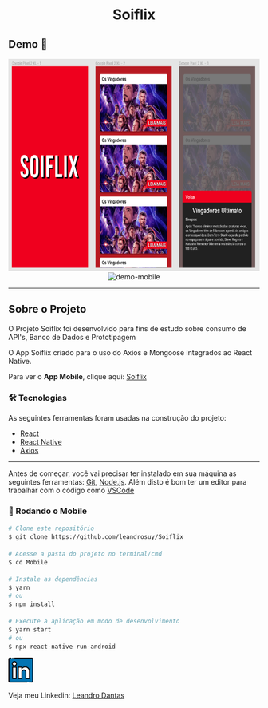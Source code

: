 <h1 style="text-align: center; font-weight: bold;">Soiflix</h1>

## Demo 📸

<div align="center" >
  <img src="./github/inicio.png" alt="demo-mobile" height="425">
   <img src="./github/funcionamento.gif" alt="demo-mobile" height="425">
</div>

---

## Sobre o Projeto

O Projeto Soiflix foi desenvolvido para fins de estudo sobre consumo de API's, Banco de Dados e Prototipagem

O App Soiflix criado para o uso do Axios e Mongoose integrados ao React Native.

Para ver o **App Mobile**, clique aqui: [Soiflix](https://github.com/leandrosuy/Soiflix)

### 🛠 Tecnologias

As seguintes ferramentas foram usadas na construção do projeto:

- [React](https://pt-br.reactjs.org/)
- [React Native](https://reactnative.dev/)
- [Axios](https://github.com/axios/axios)

---

Antes de começar, você vai precisar ter instalado em sua máquina as seguintes ferramentas:
[Git](https://git-scm.com), [Node.js](https://nodejs.org/en/).
Além disto é bom ter um editor para trabalhar com o código como [VSCode](https://code.visualstudio.com/)

### 🎲 Rodando o Mobile

```bash
# Clone este repositório
$ git clone https://github.com/leandrosuy/Soiflix

# Acesse a pasta do projeto no terminal/cmd
$ cd Mobile

# Instale as dependências
$ yarn
# ou
$ npm install

# Execute a aplicação em modo de desenvolvimento
$ yarn start
# ou
$ npx react-native run-android

```

<a href="https://raw.githubusercontent.com/ARTHURPC03/Proffy-FullStack/master/github/linkedin.png">
<img src="https://raw.githubusercontent.com/ARTHURPC03/Proffy-FullStack/master/github/linkedin.png" alt="linkedin" height="50"></a>
<br />

Veja meu Linkedin: [Leandro Dantas](https://www.linkedin.com/in/leandro-dantas-1959b711b/)